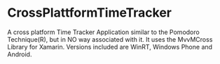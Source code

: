 CrossPlattformTimeTracker
=========================

A cross platform Time Tracker Application similar to the Pomodoro Technique(R), but in NO way associated with it. It uses the MvvMCross Library for Xamarin. Versions included are WinRT, Windows Phone and Android.
